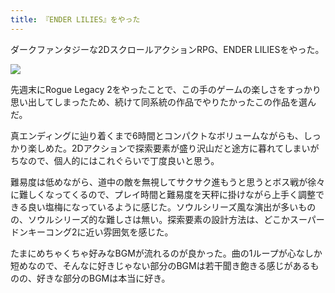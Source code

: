 ```yaml
---
title: 『ENDER LILIES』をやった
---
```

ダークファンタジーな2DスクロールアクションRPG、ENDER LILIESをやった。

![](https://lh3.googleusercontent.com/docs/AG8NV2ZSKWU6xCtXDZvjsrk_7ihW2qH7dj0RfUIMOqx12RELnGfhYr0SA7Al8OFs23VGs4CWlhDpyh9fdOOrGi_y9wnlqRUihhoKGuig95qjLozUMdBqr03CG8IXEhfcXcMFhPRfY0zem2Xb-DK42nRqQqh7DtV5kTQ9iHhJrYfpqtcRcW3JljiXiGVj6lLGU-xWSotra3C6OtVzXGOzStlX1YQJkf6qxCHTQaN4iwEiQ36ncCYiZGW2BJbOi49aNBacta0cOgTQ58NzDLJO2i1L7kclCeQAVYibUVa95pUCxVmWVivhkbltnyMq8hUNJ1thS2QH12cY8EAigzrFOw3LmYVtuYRJx5K38HoxVyC7EeyND8QQnxiFlM3ztEgmQoJ0sZ5PCFtez562EFWeb4RTe2iL3nMPYFx17FrLn4i5zAYZ3_QnIVTYwyTnPUKZXHYl099sliAtCTgl05FygadIq1aaWt3KPstiBjH1JNhepbWoSZJQ-ELzpWMUnw3l3zU8rgjERhHDWZqeV8N2Rbi1RhB1-H1fDoCju_TdT_QjoccaEnlwAuWOQ9YN8VEY1XrX6N7xuuLVhRDERBahkOSwDJhUi4gB8gJTWOmux17u7wnHRzgl6YVkZa2ZxsqZfx-2_od5cMFGsdfxxPqiDEh7HndTNyqFBAqJgfjfpTh-NgQF0nPCkkiAgXPsIAshZ5JVjBZ-hEyVKQOkRXXzrzdMUMySVEL_siVa1baz7byEoxLK_mski3T0AevnjH4isTh_YjjqX0Xmg6BBeNl6CWZ48N4Zj-pMKG06yTNuMdMWk-wG3wp4DJQyWBtYT0VKsrhrkZUuimTnHYcd-gHBy_UIWkqK-7dAXgy3IoBjHgKHe3jO33Dgjk7RdV8_QNRN3NYZJwbZ3T5AgN2v0O5u4CnqOI6qO2vK3zo_RimVqq5NdGndJVpIaEkIeZVs8BDzj9NLaTXwJLgSzTUomdKwIeEBoVFo8-6e-hf9-quaym62D0QncUN77NuRs00Gs1-8jECat6-HdlUhzQoPt2WhA5OPmFR7P0-BFY0YEuacgGkKtsiutASj-XbHY_i7r0JVeqC0O7bZNS_A72KT6P9od8QUvPUuQxyTptCWejC_JNMKdsuqZNmINvANCxCbVSnejMItfbDtLwM68aPCOLGveruoCDqF516776Lq9P2fB_faxMTv_IWRqV6fRohdLYlyyLqeCfIOYcaSNMyzZgphHRGF3fsG30bPUiPFpls3IvfOhRT_TmmQMw)

先週末にRogue Legacy 2をやったことで、この手のゲームの楽しさをすっかり思い出してしまったため、続けて同系統の作品でやりたかったこの作品を選んだ。

真エンディングに辿り着くまで6時間とコンパクトなボリュームながらも、しっかり楽しめた。2Dアクションで探索要素が盛り沢山だと途方に暮れてしまいがちなので、個人的にはこれぐらいで丁度良いと思う。

難易度は低めながら、道中の敵を無視してサクサク進もうと思うとボス戦が徐々に難しくなってくるので、プレイ時間と難易度を天秤に掛けながら上手く調整できる良い塩梅になっているように感じた。ソウルシリーズ風な演出が多いものの、ソウルシリーズ的な難しさは無い。探索要素の設計方法は、どこかスーパードンキーコング2に近い雰囲気を感じた。

たまにめちゃくちゃ好みなBGMが流れるのが良かった。曲の1ループが心なしか短めなので、そんなに好きじゃない部分のBGMは若干聞き飽きる感じがあるものの、好きな部分のBGMは本当に好き。
